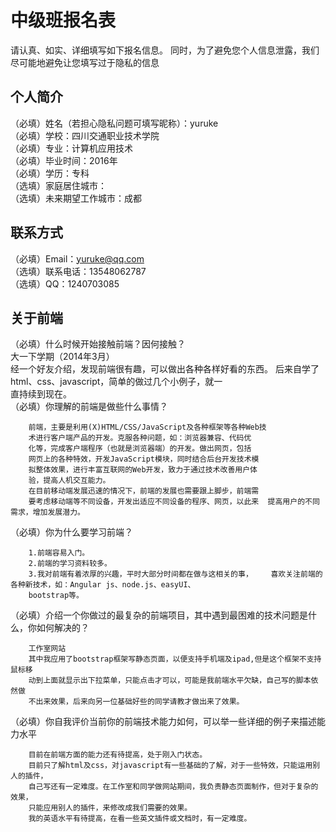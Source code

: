 # 中级班报名表

请认真、如实、详细填写如下报名信息。
同时，为了避免您个人信息泄露，我们尽可能地避免让您填写过于隐私的信息

## 个人简介

（必填）姓名（若担心隐私问题可填写昵称）：yuruke  
（必填）学校：四川交通职业技术学院  
（必填）专业：计算机应用技术  
（必填）毕业时间：2016年  
（必填）学历：专科  
（选填）家庭居住城市：  
（选填）未来期望工作城市：成都  

## 联系方式

（必填）Email：yuruke@qq.com  
（选填）联系电话：13548062787  
（选填）QQ：1240703085  

## 关于前端

（必填）什么时候开始接触前端？因何接触？  
        大一下学期（2014年3月）  
    	经一个好友介绍，发现前端很有趣，可以做出各种各样好看的东西。        后来自学了html、css、javascript，简单的做过几个小例子，就一   
		直持续到现在。  
（必填）你理解的前端是做些什么事情？  

		前端，主要是利用(X)HTML/CSS/JavaScript及各种框架等各种Web技  
		术进行客户端产品的开发。克服各种问题，如：浏览器兼容、代码优  
		化等，完成客户端程序（也就是浏览器端）的开发。做出网页，包括  
		网页上的各种特效，开发JavaScript模块，同时结合后台开发技术模  
		拟整体效果，进行丰富互联网的Web开发，致力于通过技术改善用户体  
		验，提高人机交互能力。
		在目前移动端发展迅速的情况下，前端的发展也需要跟上脚步，前端需  
		要考虑移动端等不同设备，开发出适应不同设备的程序、网页，以此来  提高用户的不同需求，增加发展潜力。

（必填）你为什么要学习前端？

		1.前端容易入门。  
		2.前端的学习资料较多。  
		3.我对前端有着浓厚的兴趣，平时大部分时间都在做与这相关的事，    喜欢关注前端的各种新技术，如：Angular js、node.js、easyUI、  
		bootstrap等。
     
（必填）介绍一个你做过的最复杂的前端项目，其中遇到最困难的技术问题是什么，你如何解决的？

		工作室网站   
		其中我应用了bootstrap框架写静态页面，以便支持手机端及ipad,但是这个框架不支持鼠标移   
		动到上面就显示出下拉菜单，只能点击才可以，可能是我前端水平欠缺，自己写的脚本依然做   
		不出来效果，后来向另一位基础好些的同学请教才做出来了效果。    

（必填）你自我评价当前你的前端技术能力如何，可以举一些详细的例子来描述能力水平
    
		目前在前端方面的能力还有待提高，处于刚入门状态。  
		目前只了解html及css，对javascript有一些基础的了解，对于一些特效，只能运用别人的插件，  
		自己写还有一定难度。在工作室和同学做网站期间，我负责静态页面制作，但对于复杂的效果，  
		只能应用别人的插件，来修改成我们需要的效果。  
		我的英语水平有待提高，在看一些英文插件或文档时，有一定难度。

